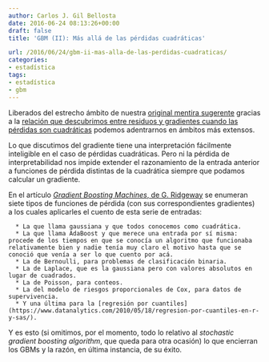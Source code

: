```yaml
---
author: Carlos J. Gil Bellosta
date: 2016-06-24 08:13:26+00:00
draft: false
title: 'GBM (II): Más allá de las pérdidas cuadráticas'

url: /2016/06/24/gbm-ii-mas-alla-de-las-perdidas-cuadraticas/
categories:
- estadística
tags:
- estadística
- gbm
---
```


Liberados del estrecho ámbito de nuestra [original mentira sugerente](https://www.datanalytics.com/2016/06/21/gbm-i-una-mentira-sugerente/) gracias a la [relación que descubrimos entre residuos y gradientes cuando las pérdidas son cuadráticas](https://www.datanalytics.com/2016/06/22/gbm-ii-minizacion-de-funciones-perdidas-cuadraticas-residuos-y-gradientes/) podemos adentrarnos en ámbitos más extensos.

Lo que discutimos del gradiente tiene una interpretación fácilmente inteligible en el caso de pérdidas cuadráticas. Pero ni la pérdida de interpretabilidad nos impide extender el razonamiento de la entrada anterior a funciones de pérdida distintas de la cuadrática siempre que podamos calcular un gradiente.

En el artículo [_Gradient Boosting Machines_, de G. Ridgeway](http://www.saedsayad.com/docs/gbm2.pdf) se enumeran siete tipos de funciones de pérdida (con sus correspondientes gradientes) a los cuales aplicarles el cuento de esta serie de entradas:




	  * La que llama gaussiana y que todos conocemos como cuadrática.
	  * La que llama AdaBoost y que merece una entrada por sí misma: procede de los tiempos en que se conocía un algoritmo que funcionaba relativamente bien y nadie tenía muy claro el motivo hasta que se conoció que venía a ser lo que cuento por acá.
	  * La de Bernoulli, para problemas de clasificación binaria.
	  * La de Laplace, que es la gaussiana pero con valores absolutos en lugar de cuadrados.
	  * La de Poisson, para conteos.
	  * La del modelo de riesgos proporcionales de Cox, para datos de supervivencia.
	  * Y una última para la [regresión por cuantiles](https://www.datanalytics.com/2010/05/18/regresion-por-cuantiles-en-r-y-sas/).


Y es esto (si omitimos, por el momento, todo lo relativo al _stochastic gradient boosting algorithm_, que queda para otra ocasión) lo que encierran los GBMs y la razón, en última instancia, de su éxito.
